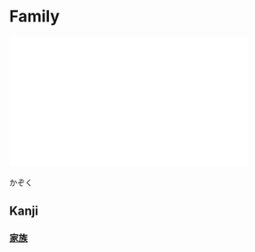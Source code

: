 # Family
![kazoku](Vocabulary/pitch-accents/kazoku.png)

かぞく

## Kanji
### [家](Kanji/kanji-dict/家.md)[族](Kanji/kanji-dict/族.md)